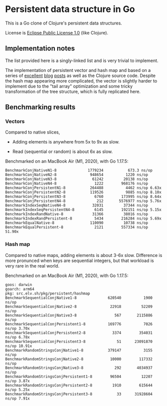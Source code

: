 # Persistent data structure in Go

This is a Go clone of Clojure's persistent data structures.

License is
[Eclipse Public License 1.0](http://opensource.org/licenses/eclipse-1.0.php)
(like Clojure).

## Implementation notes

The list provided here is a singly-linked list and is very trivial to implement.

The implementation of persistent vector and hash map and based on a series of
[excellent](http://blog.higher-order.net/2009/02/01/understanding-clojures-persistentvector-implementation)
[blog](http://blog.higher-order.net/2009/09/08/understanding-clojures-persistenthashmap-deftwice)
[posts](http://blog.higher-order.net/2010/08/16/assoc-and-clojures-persistenthashmap-part-ii.html)
as well as the Clojure source code. Despite the hash map appearing more
complicated, the vector is slightly harder to implement due to the "tail array"
optimization and some tricky transformation of the tree structure, which is
fully replicated here.

## Benchmarking results

### Vectors

Compared to native slices,

-   Adding elements is anywhere from 5x to 9x as slow.

-   Read (sequential or random) is about 6x as slow.

Benchmarked on an MacBook Air (M1, 2020), with Go 1.17.5:

```
BenchmarkConjNativeN1-8              1779234           673.3 ns/op
BenchmarkConjNativeN2-8               948654          1220 ns/op
BenchmarkConjNativeN3-8                61242         20138 ns/op
BenchmarkConjNativeN4-8                 1222        968176 ns/op
BenchmarkConjPersistentN1-8           264488          4462 ns/op 6.63x
BenchmarkConjPersistentN2-8           119526          9885 ns/op 8.10x
BenchmarkConjPersistentN3-8             6760        173995 ns/op 8.64x
BenchmarkConjPersistentN4-8              212       5576977 ns/op 5.76x
BenchmarkIndexSeqNativeN4-8            32031         37344 ns/op
BenchmarkIndexSeqPersistentN4-8         6145        192151 ns/op 5.15x
BenchmarkIndexRandNative-8             31366         38016 ns/op
BenchmarkIndexRandPersistent-8          5434        216284 ns/op 5.69x
BenchmarkEqualNative-8                110090         10738 ns/op
BenchmarkEqualPersistent-8              2121        557334 ns/op 51.90x
```

### Hash map

Compared to native maps, adding elements is about 3-6x slow. Difference is more
pronunced when keys are sequential integers, but that workload is very rare in
the real world.

Benchmarked on an MacBook Air (M1, 2020), with Go 1.17.5:

```
goos: darwin
goarch: arm64
pkg: src.elv.sh/pkg/persistent/hashmap
BenchmarkSequentialConjNative1-8              620540          1900 ns/op
BenchmarkSequentialConjNative2-8               22918         52209 ns/op
BenchmarkSequentialConjNative3-8                 567       2115886 ns/op
BenchmarkSequentialConjPersistent1-8          169776          7026 ns/op 3.70x
BenchmarkSequentialConjPersistent2-8            3374        354031 ns/op 6.78x
BenchmarkSequentialConjPersistent3-8              51      23091870 ns/op 10.91x
BenchmarkRandomStringsConjNative1-8           379147          3155 ns/op
BenchmarkRandomStringsConjNative2-8            10000        117332 ns/op
BenchmarkRandomStringsConjNative3-8              292       4034937 ns/op
BenchmarkRandomStringsConjPersistent1-8        96504         12207 ns/op 3.87x
BenchmarkRandomStringsConjPersistent2-8         1910        615644 ns/op 5.25x
BenchmarkRandomStringsConjPersistent3-8           33      31928604 ns/op 7.91x
```
